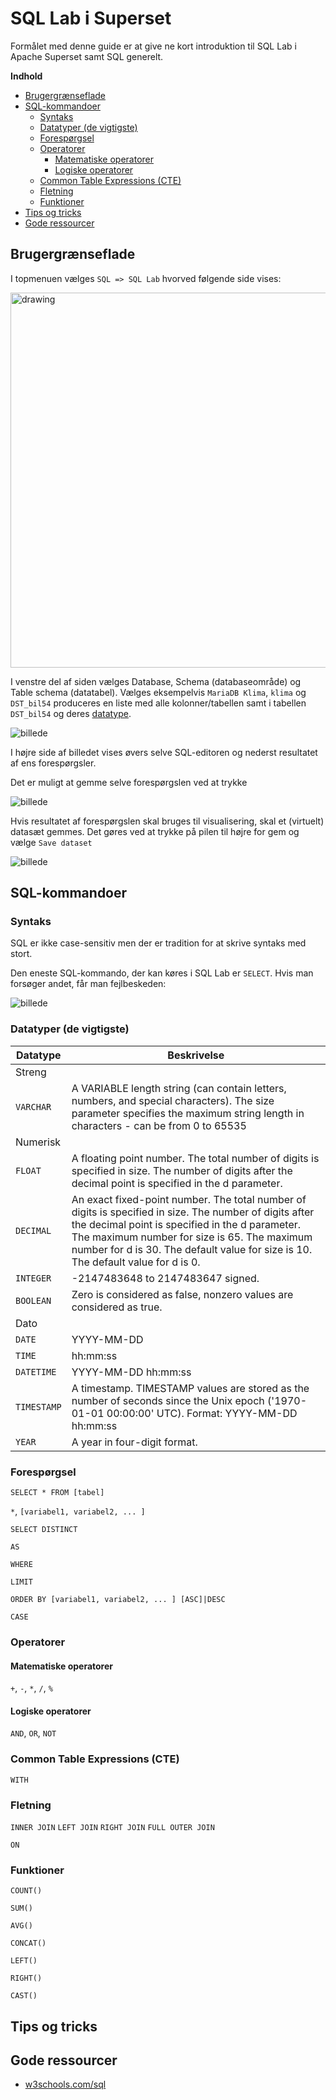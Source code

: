 # SQL Lab i Superset
Formålet med denne guide er at give ne kort introduktion til SQL Lab i Apache Superset samt SQL generelt. 

__Indhold__
* [Brugergrænseflade](#brugergrænseflade)
* [SQL-kommandoer](#sql-kommandoer)
  * [Syntaks](#syntaks)
  * [Datatyper (de vigtigste)](#datatyper-de-vigtigste)
  * [Forespørgsel](#forespørgsel)
  * [Operatorer](#operatorer)
    * [Matematiske operatorer](#matematiske-operatorer)
    * [Logiske operatorer](#logiske-operatorer)
  * [Common Table Expressions (CTE)](#common-table-expressions-cte)
  * [Fletning](#fletning)
  * [Funktioner](#funktioner)
* [Tips og tricks](#tips-og-tricks)
* [Gode ressourcer](#gode-ressourcer)

## Brugergrænseflade
I topmenuen vælges `SQL => SQL Lab` hvorved følgende side vises:

<img src="https://github.com/Randers-Kommune-Digitalisering/vis-klimadata-initiativer-aktiviteter/assets/122357806/9e66be79-b07f-4634-9dce-58b5573c06fa" alt="drawing" width="600"/></img>

I venstre del af siden vælges Database, Schema (databaseområde) og Table schema (datatabel). Vælges eksempelvis `MariaDB Klima`, `klima` og `DST_bil54` produceres en liste med alle kolonner/tabellen samt i tabellen `DST_bil54` og deres [datatype](#datatyper-de-vigtigste). 

![billede](https://github.com/Randers-Kommune-Digitalisering/vis-klimadata-initiativer-aktiviteter/assets/122357806/c42633ad-ba71-4937-a3c0-f22ada94a463)

I højre side af billedet vises øvers selve SQL-editoren og nederst resultatet af ens forespørgsler. 

Det er muligt at gemme selve forespørgslen ved at trykke 

![billede](https://github.com/Randers-Kommune-Digitalisering/vis-klimadata-initiativer-aktiviteter/assets/122357806/74da5771-7174-4137-bec3-3431883be264)

Hvis resultatet af forespørgslen skal bruges til visualisering, skal et (virtuelt) datasæt gemmes. Det gøres ved at trykke på pilen til højre for gem og vælge `Save dataset` 

![billede](https://github.com/Randers-Kommune-Digitalisering/vis-klimadata-initiativer-aktiviteter/assets/122357806/78cb5ac3-471b-4c00-83b6-4ea4c3c99a76)

## SQL-kommandoer


### Syntaks
SQL er ikke case-sensitiv men der er tradition for at skrive syntaks med stort.

Den eneste SQL-kommando, der kan køres i SQL Lab er `SELECT`. Hvis man forsøger andet, får man fejlbeskeden: 

![billede](https://github.com/Randers-Kommune-Digitalisering/vis-klimadata-initiativer-aktiviteter/assets/122357806/83f8aaeb-d2a6-413e-b789-8483ec8bb4f0)

### Datatyper (de vigtigste)
|Datatype|Beskrivelse|
|---|---|
|Streng||
|`VARCHAR`| A VARIABLE length string (can contain letters, numbers, and special characters). The size parameter specifies the maximum string length in characters - can be from 0 to 65535|
|Numerisk||
|`FLOAT`| A floating point number. The total number of digits is specified in size. The number of digits after the decimal point is specified in the d parameter.|
|`DECIMAL`|  An exact fixed-point number. The total number of digits is specified in size. The number of digits after the decimal point is specified in the d parameter. The maximum number for size is 65. The maximum number for d is 30. The default value for size is 10. The default value for d is 0.|
|`INTEGER`| -2147483648 to 2147483647 signed.|
|`BOOLEAN`| Zero is considered as false, nonzero values are considered as true.|
|Dato||
|`DATE`| YYYY-MM-DD|
|`TIME`|  hh:mm:ss|
|`DATETIME`| YYYY-MM-DD hh:mm:ss|
|`TIMESTAMP`| A timestamp. TIMESTAMP values are stored as the number of seconds since the Unix epoch ('1970-01-01 00:00:00' UTC). Format: YYYY-MM-DD hh:mm:ss|
|`YEAR`| A year in four-digit format.|

### Forespørgsel

`SELECT * FROM [tabel]`

`*`, `[variabel1, variabel2, ... ]`

`SELECT DISTINCT`

`AS`

`WHERE`

`LIMIT`

`ORDER BY [variabel1, variabel2, ... ] [ASC]|DESC`

`CASE`

### Operatorer
#### Matematiske operatorer
`+`, `-`, `*`, `/`, `%`
#### Logiske operatorer 
`AND`, `OR`, `NOT`

### Common Table Expressions (CTE)
`WITH`

### Fletning
`INNER JOIN`
`LEFT JOIN`
`RIGHT JOIN`
`FULL OUTER JOIN`

`ON`


### Funktioner
`COUNT()`

`SUM()`

`AVG()`

`CONCAT()`

`LEFT()`

`RIGHT()`

`CAST()`





## Tips og tricks


## Gode ressourcer
* [w3schools.com/sql](https://www.w3schools.com/sql/default.asp)
